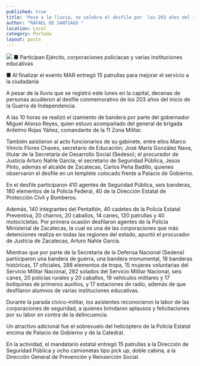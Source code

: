 ```yaml
---
published: true
title: "Pese a la lluvia, se celebra el desfile por  los 203 años del inicio de la Independencia"
author: "RAFAEL DE SANTIAGO "
location: Local
category: Portada
layout: posts
---
```


![](http://i.imgur.com/j6D1Q6bm.jpg)
■ Participan Ejército, corporaciones policiacas y varias instituciones educativas  

■ Al finalizar el evento MAR entregó 15 patrullas para mejorar el servicio a la ciudadanía

A pesar de la lluvia que se registró este lunes en la capital, decenas de personas acudieron al desfile conmemorativo de los 203 años del inicio de la Guerra de Independencia.

A las 10 horas se realizó el izamiento de bandera por parte del gobernador Miguel Alonso Reyes, quien estuvo acompañado del general de brigada Antelmo Rojas Yáñez, comandante de la 11 Zona Militar.

También asistieron al acto funcionarios de su gabinete, entre ellos Marco Vinicio Flores Chaves, secretario de Educación; José María González Nava, titular de la Secretaría de Desarrollo Social (Sedeso); el procurador de Justicia Arturo Nahle García; el secretario de Seguridad Pública, Jesús Pinto, además el alcalde de Zacatecas, Carlos Peña Badillo, quienes observaron el desfile en un templete colocado frente a Palacio de Gobierno.

En el desfile participaron 410 agentes de Seguridad Pública, seis banderas, 180 elementos de la Policía Federal, 40 de la Dirección Estatal de Protección Civil y Bomberos. 

Además, 140 integrantes del Pentatlón, 40 cadetes de la Policía Estatal Preventiva, 20 charros, 20 caballos, 14 canes, 120 patrullas y 40 motocicletas.
Por primera ocasión desfilaron agentes de la Policía Ministerial de Zacatecas, la cual es una de las corporaciones que más detenciones realiza en todas las regiones del estado, apuntó el procurador de Justicia de Zacatecas, Arturo Nahle García.

Mientras que por parte de la Secretaría de la Defensa Nacional (Sedena) participaron una bandera de guerra, una bandera monumental, 18 banderas históricas, 17 oficiales, 288 elementos de tropa, 15 mujeres voluntarias del Servicio Militar Nacional, 282 solados del Servicio Militar Nacional, seis canes, 20 policías rurales y 20 caballos, 19 vehículos militares y 17 botiquines de primeros auxilios, y 17 estaciones de radio, además de que desfilaron alumnos de varias instituciones educativas.

Durante la parada cívico-militar, los asistentes reconocieron la labor de las corporaciones de seguridad, a quienes brindaron aplausos y felicitaciones por su labor en contra de la delincuencia. 

Un atractivo adicional fue el sobrevuelo del helicóptero de la Policía Estatal encima de Palacio de Gobierno y de la Catedral.

En la actividad, el mandatario estatal entregó 15 patrullas a la Dirección de Seguridad Pública y ocho camionetas tipo pick up, doble cabina, a la Dirección General de Prevención y Reinserción Social. 
